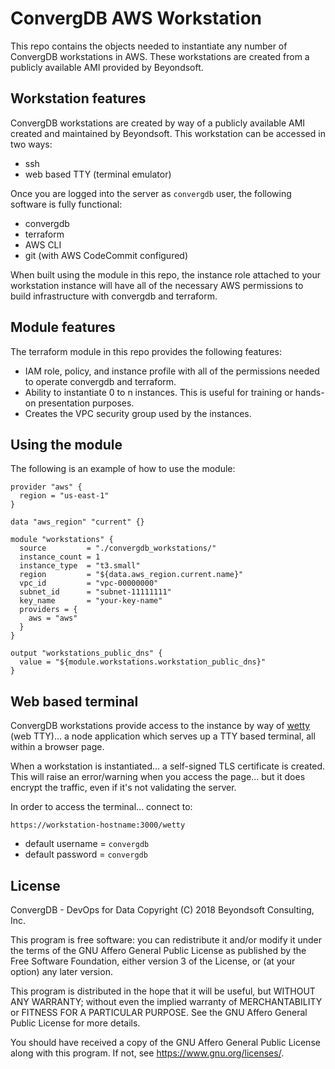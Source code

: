 # ConvergDB AWS Workstation

This repo contains the objects needed to instantiate any number of ConvergDB workstations in AWS. These workstations are created from a publicly available AMI provided by Beyondsoft.

## Workstation features

ConvergDB workstations are created by way of a publicly available AMI created and maintained by Beyondsoft. This workstation can be accessed in two ways:

* ssh
* web based TTY (terminal emulator)

Once you are logged into the server as `convergdb` user, the following software is fully functional:

* convergdb
* terraform
* AWS CLI
* git (with AWS CodeCommit configured)

When built using the module in this repo, the instance role attached to your workstation instance will have all of the necessary AWS permissions to build infrastructure with convergdb and terraform.

## Module features

The terraform module in this repo provides the following features:

* IAM role, policy, and instance profile with all of the permissions needed to operate convergdb and terraform.
* Ability to instantiate 0 to n instances. This is useful for training or hands-on presentation purposes.
* Creates the VPC security group used by the instances.

## Using the module

The following is an example of how to use the module:

```
provider "aws" {
  region = "us-east-1"
}

data "aws_region" "current" {}

module "workstations" {
  source         = "./convergdb_workstations/"
  instance_count = 1
  instance_type  = "t3.small"
  region         = "${data.aws_region.current.name}"
  vpc_id         = "vpc-00000000"
  subnet_id      = "subnet-11111111"
  key_name       = "your-key-name"
  providers = {
    aws = "aws"
  }
}

output "workstations_public_dns" {
  value = "${module.workstations.workstation_public_dns}"
}
```

## Web based terminal

ConvergDB workstations provide access to the instance by way of [wetty](https://github.com/krishnasrinivas/wetty) (web TTY)... a node application which serves up a TTY based terminal, all within a browser page.

When a workstation is instantiated... a self-signed TLS certificate is created. This will raise an error/warning when you access the page... but it does encrypt the traffic, even if it's not validating the server.

In order to access the terminal... connect to:

```
https://workstation-hostname:3000/wetty
```

* default username = `convergdb`
* default password = `convergdb`

## License

ConvergDB - DevOps for Data
Copyright (C) 2018 Beyondsoft Consulting, Inc.

This program is free software: you can redistribute it and/or modify
it under the terms of the GNU Affero General Public License as
published by the Free Software Foundation, either version 3 of the
License, or (at your option) any later version.

This program is distributed in the hope that it will be useful,
but WITHOUT ANY WARRANTY; without even the implied warranty of
MERCHANTABILITY or FITNESS FOR A PARTICULAR PURPOSE.  See the
GNU Affero General Public License for more details.

You should have received a copy of the GNU Affero General Public License
along with this program.  If not, see <https://www.gnu.org/licenses/>.
